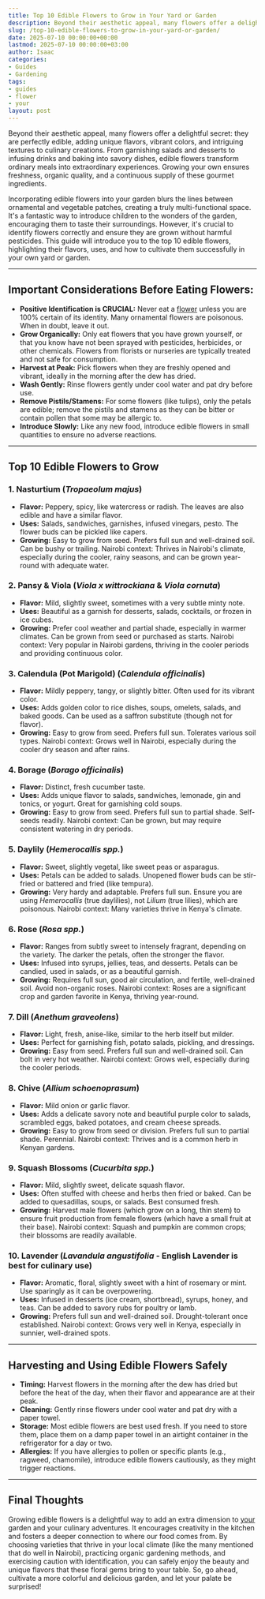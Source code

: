 ```yaml
---
title: Top 10 Edible Flowers to Grow in Your Yard or Garden
description: Beyond their aesthetic appeal, many flowers offer a delightful secret they are perfectly edible, adding unique flavors, vibrant colors, and intriguing...
slug: /top-10-edible-flowers-to-grow-in-your-yard-or-garden/
date: 2025-07-10 00:00:00+00:00
lastmod: 2025-07-10 00:00:00+03:00
author: Isaac
categories:
- Guides
- Gardening
tags:
- guides
- flower
- your
layout: post
---
```

Beyond their aesthetic appeal, many flowers offer a delightful secret: they are perfectly edible, adding unique flavors, vibrant colors, and intriguing textures to culinary creations. From garnishing salads and desserts to infusing drinks and baking into savory dishes, edible flowers transform ordinary meals into extraordinary experiences. Growing your own ensures freshness, organic quality, and a continuous supply of these gourmet ingredients.

Incorporating edible flowers into your garden blurs the lines between ornamental and vegetable patches, creating a truly multi-functional space. It's a fantastic way to introduce children to the wonders of the garden, encouraging them to taste their surroundings. However, it's crucial to identify flowers correctly and ensure they are grown without harmful pesticides. This guide will introduce you to the top 10 edible flowers, highlighting their flavors, uses, and how to cultivate them successfully in your own yard or garden.

---

## Important Considerations Before Eating Flowers:

* **Positive Identification is CRUCIAL:** Never eat a [flower](https://pestpolicy.com/best-flowers-for-flourishing-fall-garden/) unless you are 100% certain of its identity. Many ornamental flowers are poisonous. When in doubt, leave it out.
* **Grow Organically:** Only eat flowers that you have grown yourself, or that you know have not been sprayed with pesticides, herbicides, or other chemicals. Flowers from florists or nurseries are typically treated and not safe for consumption.
* **Harvest at Peak:** Pick flowers when they are freshly opened and vibrant, ideally in the morning after the dew has dried.
* **Wash Gently:** Rinse flowers gently under cool water and pat dry before use.
* **Remove Pistils/Stamens:** For some flowers (like tulips), only the petals are edible; remove the pistils and stamens as they can be bitter or contain pollen that some may be allergic to.
* **Introduce Slowly:** Like any new food, introduce edible flowers in small quantities to ensure no adverse reactions.

---

## Top 10 Edible Flowers to Grow

### 1. Nasturtium (*Tropaeolum majus*)

* **Flavor:** Peppery, spicy, like watercress or radish. The leaves are also edible and have a similar flavor.
* **Uses:** Salads, sandwiches, garnishes, infused vinegars, pesto. The flower buds can be pickled like capers.
* **Growing:** Easy to grow from seed. Prefers full sun and well-drained soil. Can be bushy or trailing. Nairobi context: Thrives in Nairobi's climate, especially during the cooler, rainy seasons, and can be grown year-round with adequate water.

### 2. Pansy & Viola (*Viola x wittrockiana* & *Viola cornuta*)

* **Flavor:** Mild, slightly sweet, sometimes with a very subtle minty note.
* **Uses:** Beautiful as a garnish for desserts, salads, cocktails, or frozen in ice cubes.
* **Growing:** Prefer cool weather and partial shade, especially in warmer climates. Can be grown from seed or purchased as starts. Nairobi context: Very popular in Nairobi gardens, thriving in the cooler periods and providing continuous color.

### 3. Calendula (Pot Marigold) (*Calendula officinalis*)

* **Flavor:** Mildly peppery, tangy, or slightly bitter. Often used for its vibrant color.
* **Uses:** Adds golden color to rice dishes, soups, omelets, salads, and baked goods. Can be used as a saffron substitute (though not for flavor).
* **Growing:** Easy to grow from seed. Prefers full sun. Tolerates various soil types. Nairobi context: Grows well in Nairobi, especially during the cooler dry season and after rains.

### 4. Borage (*Borago officinalis*)

* **Flavor:** Distinct, fresh cucumber taste.
* **Uses:** Adds unique flavor to salads, sandwiches, lemonade, gin and tonics, or yogurt. Great for garnishing cold soups.
* **Growing:** Easy to grow from seed. Prefers full sun to partial shade. Self-seeds readily. Nairobi context: Can be grown, but may require consistent watering in dry periods.

### 5. Daylily (*Hemerocallis spp.*)

* **Flavor:** Sweet, slightly vegetal, like sweet peas or asparagus.
* **Uses:** Petals can be added to salads. Unopened flower buds can be stir-fried or battered and fried (like tempura).
* **Growing:** Very hardy and adaptable. Prefers full sun. Ensure you are using *Hemerocallis* (true daylilies), not *Lilium* (true lilies), which are poisonous. Nairobi context: Many varieties thrive in Kenya's climate.

### 6. Rose (*Rosa spp.*)

* **Flavor:** Ranges from subtly sweet to intensely fragrant, depending on the variety. The darker the petals, often the stronger the flavor.
* **Uses:** Infused into syrups, jellies, teas, and desserts. Petals can be candied, used in salads, or as a beautiful garnish.
* **Growing:** Requires full sun, good air circulation, and fertile, well-drained soil. Avoid non-organic roses. Nairobi context: Roses are a significant crop and garden favorite in Kenya, thriving year-round.

### 7. Dill (*Anethum graveolens*)

* **Flavor:** Light, fresh, anise-like, similar to the herb itself but milder.
* **Uses:** Perfect for garnishing fish, potato salads, pickling, and dressings.
* **Growing:** Easy from seed. Prefers full sun and well-drained soil. Can bolt in very hot weather. Nairobi context: Grows well, especially during the cooler periods.

### 8. Chive (*Allium schoenoprasum*)

* **Flavor:** Mild onion or garlic flavor.
* **Uses:** Adds a delicate savory note and beautiful purple color to salads, scrambled eggs, baked potatoes, and cream cheese spreads.
* **Growing:** Easy to grow from seed or division. Prefers full sun to partial shade. Perennial. Nairobi context: Thrives and is a common herb in Kenyan gardens.

### 9. Squash Blossoms (*Cucurbita spp.*)

* **Flavor:** Mild, slightly sweet, delicate squash flavor.
* **Uses:** Often stuffed with cheese and herbs then fried or baked. Can be added to quesadillas, soups, or salads. Best consumed fresh.
* **Growing:** Harvest male flowers (which grow on a long, thin stem) to ensure fruit production from female flowers (which have a small fruit at their base). Nairobi context: Squash and pumpkin are common crops; their blossoms are readily available.

### 10. Lavender (*Lavandula angustifolia* - English Lavender is best for culinary use)

* **Flavor:** Aromatic, floral, slightly sweet with a hint of rosemary or mint. Use sparingly as it can be overpowering.
* **Uses:** Infused in desserts (ice cream, shortbread), syrups, honey, and teas. Can be added to savory rubs for poultry or lamb.
* **Growing:** Prefers full sun and well-drained soil. Drought-tolerant once established. Nairobi context: Grows very well in Kenya, especially in sunnier, well-drained spots.

---

## Harvesting and Using Edible Flowers Safely

* **Timing:** Harvest flowers in the morning after the dew has dried but before the heat of the day, when their flavor and appearance are at their peak.
* **Cleaning:** Gently rinse flowers under cool water and pat dry with a paper towel.
* **Storage:** Most edible flowers are best used fresh. If you need to store them, place them on a damp paper towel in an airtight container in the refrigerator for a day or two.
* **Allergies:** If you have allergies to pollen or specific plants (e.g., ragweed, chamomile), introduce edible flowers cautiously, as they might trigger reactions.

---

## Final Thoughts

Growing edible flowers is a delightful way to add an extra dimension to [your](https://pestpolicy.com/how-to-deal-with-moles-in-your-yard/) garden and your culinary adventures. It encourages creativity in the kitchen and fosters a deeper connection to where our food comes from. By choosing varieties that thrive in your local climate (like the many mentioned that do well in Nairobi), practicing organic gardening methods, and exercising caution with identification, you can safely enjoy the beauty and unique flavors that these floral gems bring to your table. So, go ahead, cultivate a more colorful and delicious garden, and let your palate be surprised!
